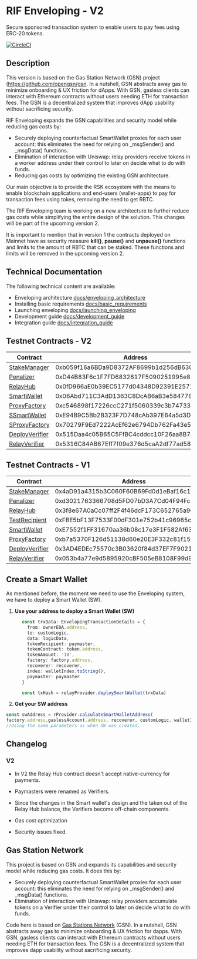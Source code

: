 # RIF Enveloping - V2

Secure sponsored transaction system to enable users to pay fees using ERC-20 tokens.

[![CircleCI](https://circleci.com/gh/rsksmart/enveloping/tree/master.svg?style=shield)](https://circleci.com/gh/rsksmart/enveloping/tree/master)
## Description

This version is based on the Gas Station Network (GSN) project (https://github.com/opengsn/gsn. In a nutshell, GSN abstracts away gas to minimize onboarding & UX friction for dApps. With GSN, gasless clients can interact with Ethereum contracts without users needing ETH for transaction fees. The GSN is a decentralized system that improves dApp usability without sacrificing security.

RIF Enveloping expands the GSN capabilities and security model while reducing gas costs by:

- Securely deploying counterfactual SmartWallet proxies for each user account: this eliminates the need for relying on _msgSender() and _msgData() functions.
- Elimination of interaction with Uniswap: relay providers receive tokens in a worker address under their control to later on decide what to do with funds.
- Reducing gas costs by optimizing the existing GSN architecture.

Our main objective is to provide the RSK ecosystem with the means to enable blockchain applications and end-users (wallet-apps) to pay for transaction fees using tokes, removing the need to get RBTC.

The RIF Enveloping team is working on a new architecture to further reduce gas costs while simplifying the entire design of the solution. This changes will be part of the upcoming version 2.

It is important to mention that in version 1 the contracts deployed on Mainnet have as security measure **kill()**, **pause()** and **unpause()** functions and limits to the amount of RBTC that can be staked. These functions and limits will be removed in the upcoming version 2.

## Technical Documentation

The following technical content are available:

- Enveloping architecture [docs/enveloping_architecture](docs/enveloping_architecture.md)
- Installing basic requirements [docs/basic_requirements](docs/basic_requirements.md)
- Launching enveloping [docs/launching_enveloping](docs/launching_enveloping.md)
- Development guide [docs/development_guide](docs/development_guide.md)
- Integration guide [docs/integration_guide](docs/integration_guide.md)


## Testnet Contracts - V2

| Contract          | Address                                    |
|-------------------|--------------------------------------------|
| [StakeManager]    | 0xb059f16a6BDa9D8372AF8699b1d256dB630aBD3e |
| [Penalizer]       | 0xD44B83F6c1F7FD6832617F5090251995e8ceA526 |
| [RelayHub]        | 0x0fD966aE0b39EC5177d04348D92391E2571523cD |
| [SmartWallet]     | 0x06Abd711C3AdD1363C8DcAB6aB3e58477818C043 |
| [ProxyFactory]    | 0xc546898f17226ccC271f5060339c3b74733b2B62 |
| [SSmartWallet]    | 0xE94B9C5Bb2B323F7D748cAb397E64a5d3D774201 |
| [SProxyFactory]   | 0x70279F9Ed7222AcEf62e6794Db762Fa43e51043E |
| [DeployVerifier]  | 0x515Daa4c05B65C5FfBC4cddcc10F26aa8B7ABF62 |
| [RelayVerifier]   | 0x5316C84AB67Eff7f09e376d5caA2df77ad585717 |

[StakeManager]:(https://explorer.testnet.rsk.co/address/0xb059f16a6BDa9D8372AF8699b1d256dB630aBD3e)
[Penalizer]:(https://explorer.testnet.rsk.co/address/0xD44B83F6c1F7FD6832617F5090251995e8ceA526)
[RelayHub]:(https://explorer.testnet.rsk.co/address/0x0fD966aE0b39EC5177d04348D92391E2571523cD)
[SmartWallet]:(https://explorer.testnet.rsk.co/address/0x06Abd711C3AdD1363C8DcAB6aB3e58477818C043)
[ProxyFactory]:(https://explorer.testnet.rsk.co/address/0xc546898f17226ccC271f5060339c3b74733b2B62)
[SSmartWallet]:(https://explorer.testnet.rsk.co/address/0xE94B9C5Bb2B323F7D748cAb397E64a5d3D774201)
[SProxyFactory]:(https://explorer.testnet.rsk.co/address/0x70279F9Ed7222AcEf62e6794Db762Fa43e51043E)
[DeployVerifier]:(https://explorer.testnet.rsk.co/address/0x515Daa4c05B65C5FfBC4cddcc10F26aa8B7ABF62)
[RelayVerifier]:(https://explorer.testnet.rsk.co/address/0x5316C84AB67Eff7f09e376d5caA2df77ad585717)
## Testnet Contracts - V1

| Contract          | Address                                    |
|-------------------|--------------------------------------------|
| [StakeManager]    | 0x4aD91a4315b3C060F60B69Fd0d1eBaf16c14148D |
| [Penalizer]       | 0xd3021763366708d5FD07bD3A7Cd04F94Fc5e1726 |
| [RelayHub]        | 0x3f8e67A0aCc07ff2F4f46dcF173C652765a9CA6C |
| [TestRecipient]   | 0xFBE5bF13F7533F00dF301e752b41c96965c10Bfa |
| [SmartWallet]     | 0xE7552f1FF31670aa36b08c17e3F1F582Af6302d1 |
| [ProxyFactory]    | 0xb7a5370F126d51138d60e20E3F332c81f1507Ce2 |
| [DeployVerifier] | 0x3AD4EDEc75570c3B03620f84d37EF7F9021665bC |
| [RelayVerifier]  | 0x053b4a77e9d5895920cBF505eB8108F99d929395 |

[StakeManager]:(https://explorer.testnet.rsk.co/address/0x4aD91a4315b3C060F60B69Fd0d1eBaf16c14148D)
[Penalizer]:(https://explorer.testnet.rsk.co/address/0xd3021763366708d5FD07bD3A7Cd04F94Fc5e1726)
[RelayHub]:(https://explorer.testnet.rsk.co/address/0x3f8e67A0aCc07ff2F4f46dcF173C652765a9CA6C)
[TestRecipient]:(https://explorer.testnet.rsk.co/address/0xFBE5bF13F7533F00dF301e752b41c96965c10Bfa)
[SmartWallet]:(https://explorer.testnet.rsk.co/address/0xE7552f1FF31670aa36b08c17e3F1F582Af6302d1)
[ProxyFactory]:(https://explorer.testnet.rsk.co/address/0xb7a5370F126d51138d60e20E3F332c81f1507Ce2)
[DeployVerifier]:(https://explorer.testnet.rsk.co/address/0x3AD4EDEc75570c3B03620f84d37EF7F9021665bC)
[RelayVerifier]:(https://explorer.testnet.rsk.co/address/0x053b4a77e9d5895920cBF505eB8108F99d929395)

## Create a Smart Wallet

As mentioned before, the moment we need to use the Enveloping system, we have to deploy a Smart Wallet (SW). 

1. **Use your address to deploy a Smart Wallet (SW)**
```typescript
      const trxData: EnvelopingTransactionDetails = {
        from: ownerEOA.address,
        to: customLogic,
        data: logicData,
        tokenRecipient: paymaster,
        tokenContract: token.address,
        tokenAmount: '10',
        factory: factory.address,
        recoverer: recoverer,
        index: walletIndex.toString(),
        paymaster: paymaster
      }

      const txHash = relayProvider.deploySmartWallet(trxData)
```

2. **Get your SW address**
```typescript
const swAddress = rProvider.calculateSmartWalletAddress(
factory.address,gaslessAccount.address, recoverer, customLogic, walletIndex, bytecodeHash)
//Using the same parameters as when SW was created.
```

## Changelog

### V2

* In V2 the Relay Hub contract doesn't accept native-currency for payments.

* Paymasters were renamed as Verifiers.

* Since the changes in the Smart wallet's design and the taken out of the Relay Hub balance, the Verifiers become off-chain components.

* Gas cost optimization

* Security issues fixed.

## Gas Station Network

This project is based on GSN and expands its capabilities and security model while reducing gas costs. It does this by:
- Securely deploying counterfactual SmartWallet proxies for each user account: this eliminates the need for relying on _msgSender() and _msgData() functions.
- Elimination of interaction with Uniswap: relay providers accumulate tokens on a Verifier under their control to later on decide what to do with funds.

Code here is based on [Gas Stations Network](https://github.com/opengsn/gsn) (GSN). In a nutshell, GSN abstracts away gas to minimize onboarding & UX friction for dapps. With GSN, gasless clients can interact with Ethereum contracts without users needing ETH for transaction fees. The GSN is a decentralized system that improves dapp usability without sacrificing security. 
